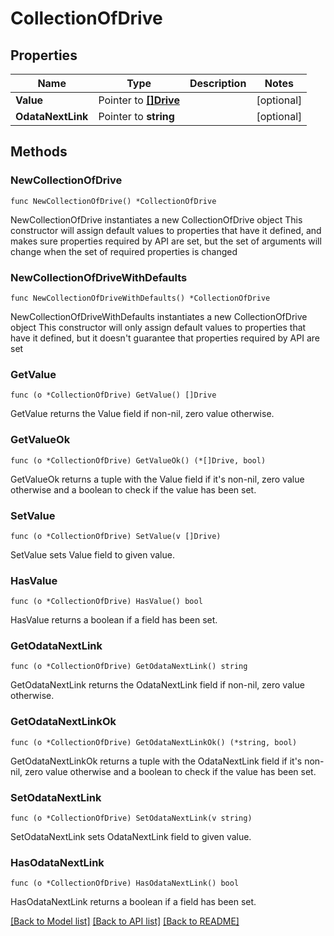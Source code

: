 # CollectionOfDrive

## Properties

Name | Type | Description | Notes
------------ | ------------- | ------------- | -------------
**Value** | Pointer to [**[]Drive**](Drive.md) |  | [optional] 
**OdataNextLink** | Pointer to **string** |  | [optional] 

## Methods

### NewCollectionOfDrive

`func NewCollectionOfDrive() *CollectionOfDrive`

NewCollectionOfDrive instantiates a new CollectionOfDrive object
This constructor will assign default values to properties that have it defined,
and makes sure properties required by API are set, but the set of arguments
will change when the set of required properties is changed

### NewCollectionOfDriveWithDefaults

`func NewCollectionOfDriveWithDefaults() *CollectionOfDrive`

NewCollectionOfDriveWithDefaults instantiates a new CollectionOfDrive object
This constructor will only assign default values to properties that have it defined,
but it doesn't guarantee that properties required by API are set

### GetValue

`func (o *CollectionOfDrive) GetValue() []Drive`

GetValue returns the Value field if non-nil, zero value otherwise.

### GetValueOk

`func (o *CollectionOfDrive) GetValueOk() (*[]Drive, bool)`

GetValueOk returns a tuple with the Value field if it's non-nil, zero value otherwise
and a boolean to check if the value has been set.

### SetValue

`func (o *CollectionOfDrive) SetValue(v []Drive)`

SetValue sets Value field to given value.

### HasValue

`func (o *CollectionOfDrive) HasValue() bool`

HasValue returns a boolean if a field has been set.

### GetOdataNextLink

`func (o *CollectionOfDrive) GetOdataNextLink() string`

GetOdataNextLink returns the OdataNextLink field if non-nil, zero value otherwise.

### GetOdataNextLinkOk

`func (o *CollectionOfDrive) GetOdataNextLinkOk() (*string, bool)`

GetOdataNextLinkOk returns a tuple with the OdataNextLink field if it's non-nil, zero value otherwise
and a boolean to check if the value has been set.

### SetOdataNextLink

`func (o *CollectionOfDrive) SetOdataNextLink(v string)`

SetOdataNextLink sets OdataNextLink field to given value.

### HasOdataNextLink

`func (o *CollectionOfDrive) HasOdataNextLink() bool`

HasOdataNextLink returns a boolean if a field has been set.


[[Back to Model list]](../README.md#documentation-for-models) [[Back to API list]](../README.md#documentation-for-api-endpoints) [[Back to README]](../README.md)


